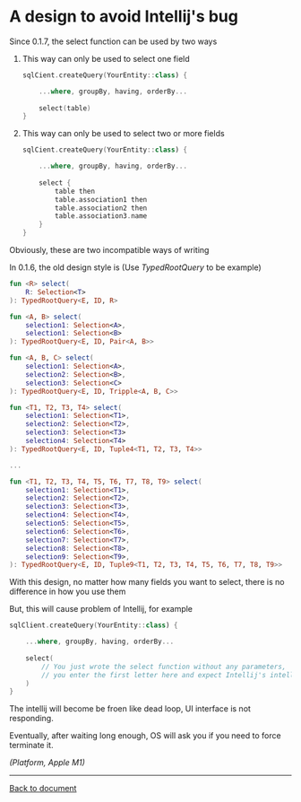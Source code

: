 # A design to avoid Intellij's bug

Since 0.1.7, the select function can be used by two ways

1. This way can only be used to select one field
    ```kt
    sqlCient.createQuery(YourEntity::class) {
    
        ...where, groupBy, having, orderBy...
        
        select(table)
    }
    ```
    
2. This way can only be used to select two or more fields
    ```kt
    sqlCient.createQuery(YourEntity::class) {
    
        ...where, groupBy, having, orderBy...
        
        select {
            table then
            table.association1 then
            table.association2 then
            table.association3.name
        }
    }
    ```
    
Obviously, these are two incompatible ways of writing
 
In 0.1.6, the old design style is (Use *TypedRootQuery* to be example)
 
```kt
fun <R> select(
    R: Selection<T>
): TypedRootQuery<E, ID, R>

fun <A, B> select(
    selection1: Selection<A>, 
    selection1: Selection<B>
): TypedRootQuery<E, ID, Pair<A, B>>

fun <A, B, C> select(
    selection1: Selection<A>, 
    selection2: Selection<B>, 
    selection3: Selection<C>
): TypedRootQuery<E, ID, Tripple<A, B, C>>

fun <T1, T2, T3, T4> select(
    selection1: Selection<T1>, 
    selection2: Selection<T2>, 
    selection3: Selection<T3>
    selection4: Selection<T4>
): TypedRootQuery<E, ID, Tuple4<T1, T2, T3, T4>>

...

fun <T1, T2, T3, T4, T5, T6, T7, T8, T9> select(
    selection1: Selection<T1>, 
    selection2: Selection<T2>, 
    selection3: Selection<T3>,
    selection4: Selection<T4>,
    selection5: Selection<T5>,
    selection6: Selection<T6>,
    selection7: Selection<T7>,
    selection8: Selection<T8>,
    selection9: Selection<T9>,
): TypedRootQuery<E, ID, Tuple9<T1, T2, T3, T4, T5, T6, T7, T8, T9>>
```

With this design, no matter how many fields you want to select, there is no difference in how you use them

But, this will cause problem of Intellij, for example

```kt
sqlClient.createQuery(YourEntity::class) {

    ...where, groupBy, having, orderBy...
    
    select(
        // You just wrote the select function without any parameters, 
        // you enter the first letter here and expect Intellij's intellisense
    )
}
```

The intellij will become be froen like dead loop, UI interface is not responding. 

Eventually, after waiting long enough, OS will ask you if you need to force terminate it.

*(Platform, Apple M1)*

-----------------

[Back to document](./README.md)
 
